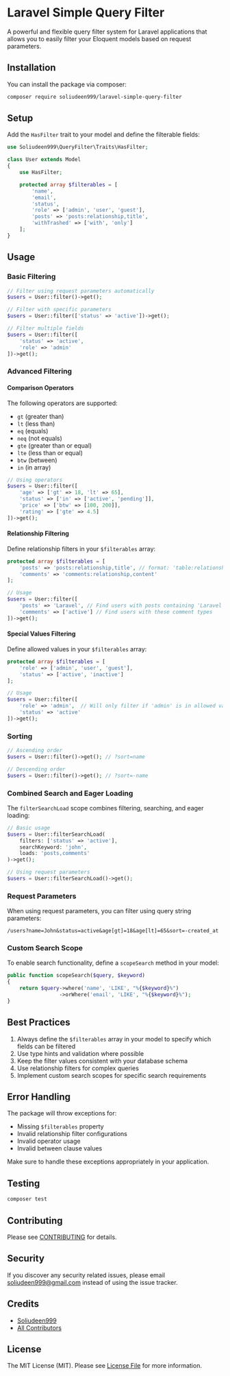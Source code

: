 # Laravel Simple Query Filter

A powerful and flexible query filter system for Laravel applications that allows you to easily filter your Eloquent models based on request parameters.

## Installation

You can install the package via composer:

```bash
composer require soliudeen999/laravel-simple-query-filter
```

## Setup

Add the `HasFilter` trait to your model and define the filterable fields:

```php
use Soliudeen999\QueryFilter\Traits\HasFilter;

class User extends Model
{
    use HasFilter;

    protected array $filterables = [
        'name',
        'email',
        'status',
        'role' => ['admin', 'user', 'guest'],
        'posts' => 'posts:relationship,title',
        'withTrashed' => ['with', 'only']
    ];
}
```

## Usage

### Basic Filtering 

```php
// Filter using request parameters automatically
$users = User::filter()->get();

// Filter with specific parameters
$users = User::filter(['status' => 'active'])->get();

// Filter multiple fields
$users = User::filter([
    'status' => 'active',
    'role' => 'admin'
])->get();
```

### Advanced Filtering

#### Comparison Operators

The following operators are supported:
- `gt` (greater than)
- `lt` (less than)
- `eq` (equals)
- `neq` (not equals)
- `gte` (greater than or equal)
- `lte` (less than or equal)
- `btw` (between)
- `in` (in array)

```php
// Using operators
$users = User::filter([
    'age' => ['gt' => 18, 'lt' => 65],
    'status' => ['in' => ['active', 'pending']],
    'price' => ['btw' => [100, 200]],
    'rating' => ['gte' => 4.5]
])->get();
```

#### Relationship Filtering

Define relationship filters in your `$filterables` array:

```php
protected array $filterables = [
    'posts' => 'posts:relationship,title', // format: 'table:relationship,column'
    'comments' => 'comments:relationship,content'
];

// Usage
$users = User::filter([
    'posts' => 'Laravel', // Find users with posts containing 'Laravel' in title
    'comments' => ['active'] // Find users with these comment types
])->get();
```

#### Special Values Filtering

Define allowed values in your `$filterables` array:

```php
protected array $filterables = [
    'role' => ['admin', 'user', 'guest'],
    'status' => ['active', 'inactive']
];

// Usage
$users = User::filter([
    'role' => 'admin',  // Will only filter if 'admin' is in allowed values
    'status' => 'active'
])->get();
```

### Sorting

```php
// Ascending order
$users = User::filter()->get(); // ?sort=name

// Descending order
$users = User::filter()->get(); // ?sort=-name
```

### Combined Search and Eager Loading

The `filterSearchLoad` scope combines filtering, searching, and eager loading:

```php
// Basic usage
$users = User::filterSearchLoad(
    filters: ['status' => 'active'],
    searchKeyword: 'john',
    loads: 'posts,comments'
)->get();

// Using request parameters
$users = User::filterSearchLoad()->get();
```

### Request Parameters

When using request parameters, you can filter using query string parameters:

```
/users?name=John&status=active&age[gt]=18&age[lt]=65&sort=-created_at
```

### Custom Search Scope

To enable search functionality, define a `scopeSearch` method in your model:

```php
public function scopeSearch($query, $keyword)
{
    return $query->where('name', 'LIKE', "%{$keyword}%")
                 ->orWhere('email', 'LIKE', "%{$keyword}%");
}
```

## Best Practices

1. Always define the `$filterables` array in your model to specify which fields can be filtered
2. Use type hints and validation where possible
3. Keep the filter values consistent with your database schema
4. Use relationship filters for complex queries
5. Implement custom search scopes for specific search requirements

## Error Handling

The package will throw exceptions for:
- Missing `$filterables` property
- Invalid relationship filter configurations
- Invalid operator usage
- Invalid between clause values

Make sure to handle these exceptions appropriately in your application.

## Testing

```bash
composer test
```

## Contributing

Please see [CONTRIBUTING](CONTRIBUTING.md) for details.

## Security

If you discover any security related issues, please email soliudeen999@gmail.com instead of using the issue tracker.

## Credits

- [Soliudeen999](https://github.com/soliudeen999)
- [All Contributors](../../contributors)

## License

The MIT License (MIT). Please see [License File](LICENSE.md) for more information.
